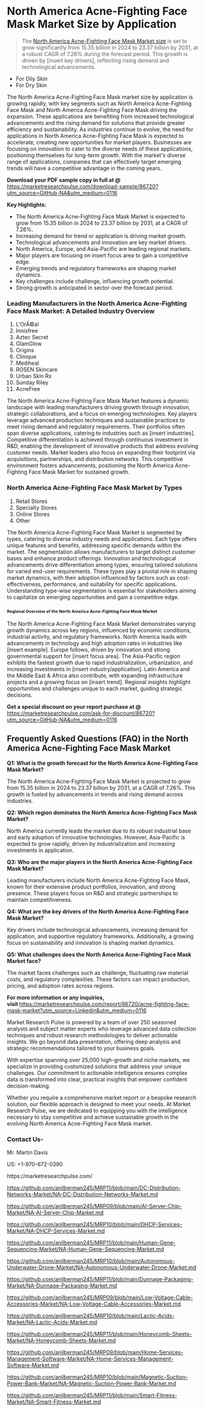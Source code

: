<h1>North America Acne-Fighting Face Mask Market&nbsp;Size by Application</h1><blockquote><p>The <a href="https://marketresearchpulse.com/download-sample/86720?utm_source=GitHub-NA&amp;utm_medium=0116">North America Acne-Fighting Face Mask Market size</a> is set to grow significantly from 15.35 billion in 2024 to 23.37 billion by 2031, at a robust CAGR of 7.26% during the forecast period. This growth is driven by [insert key drivers], reflecting rising demand and technological advancements.</p></blockquote><ul><li>For Oily Skin<li> For Dry Skin</li></ul><p>The North America Acne-Fighting Face Mask market size by application is growing rapidly, with key segments such as North America Acne-Fighting Face Mask and North America Acne-Fighting Face Mask driving the expansion. These applications are benefiting from increased technological advancements and the rising demand for solutions that provide greater efficiency and sustainability. As industries continue to evolve, the need for applications in North America Acne-Fighting Face Mask is expected to accelerate, creating new opportunities for market players. Businesses are focusing on innovation to cater to the diverse needs of these applications, positioning themselves for long-term growth. With the market's diverse range of applications, companies that can effectively target emerging trends will have a competitive advantage in the coming years.</p><p><strong>Download your PDF sample copy in full at @ </strong><a href="https://marketresearchpulse.com/download-sample/86720?utm_source=GitHub-NA&amp;utm_medium=0116">https://marketresearchpulse.com/download-sample/86720?utm_source=GitHub-NA&amp;utm_medium=0116</a></p><p><strong>Key Highlights: </strong></p><ul><li>The North America Acne-Fighting Face Mask Market is expected to grow from 15.35 billion in 2024 to 23.37 billion by 2031, at a CAGR of 7.26%.</li><li>Increasing demand for trend or application is driving market growth.</li><li>Technological advancements and innovation are key market drivers.</li><li>North America, Europe, and Asia-Pacific are leading regional markets.</li><li>Major players are focusing on insert focus area to gain a competitive edge.</li><li>Emerging trends and regulatory frameworks are shaping market dynamics.</li><li>Key challenges include challenge, influencing growth potential.</li><li>Strong growth is anticipated in sector over the forecast period.</li></ul><h3>Leading Manufacturers in the North America Acne-Fighting Face Mask Market: A Detailed Industry Overview</h3><ol><li>L'OrÃ©al</li><li>Innisfree</li><li>Aztec Secret</li><li>GlamGlow</li><li>Origins</li><li>Clinique</li><li>Mediheal</li><li>ROSEN Skincare</li><li>Urban Skin Rx</li><li>Sunday Riley</li><li>AcneFree</li></ol><div class="flex max-w-full flex-col flex-grow"><div class="min-h-8 text-message flex w-full flex-col items-end gap-2 whitespace-normal break-words [.text-message+&amp;]:mt-5" dir="auto" data-message-author-role="assistant" data-message-id="fd8432e4-4910-450d-b182-61b7bfb0a01f" data-message-model-slug="gpt-4o"><div class="flex w-full flex-col gap-1 empty:hidden first:pt-[3px]"><div class="markdown prose w-full break-words dark:prose-invert light"><p>The North America Acne-Fighting Face Mask Market features a dynamic landscape with leading manufacturers driving growth through innovation, strategic collaborations, and a focus on emerging technologies. Key players leverage advanced production techniques and sustainable practices to meet rising demand and regulatory requirements. Their portfolios often span diverse applications, catering to industries such as [insert industries]. Competitive differentiation is achieved through continuous investment in R&amp;D, enabling the development of innovative products that address evolving customer needs. Market leaders also focus on expanding their footprint via acquisitions, partnerships, and distribution networks. This competitive environment fosters advancements, positioning the North America Acne-Fighting Face Mask Market for sustained growth.</p></div></div></div></div><h3>North America Acne-Fighting Face Mask Market by Types</h3><ol><li>Retail Stores<li> Specialty Stores<li> Online Stores<li> Other</li></ol><div class="flex max-w-full flex-col flex-grow"><div class="min-h-8 text-message flex w-full flex-col items-end gap-2 whitespace-normal break-words [.text-message+&amp;]:mt-5" dir="auto" data-message-author-role="assistant" data-message-id="084470be-0bb7-4664-bddf-5156b4f41249" data-message-model-slug="gpt-4o-mini"><div class="flex w-full flex-col gap-1 empty:hidden first:pt-[3px]"><div class="markdown prose w-full break-words dark:prose-invert light"><p>The North America Acne-Fighting Face Mask Market is segmented by types, catering to diverse industry needs and applications. Each type offers unique features and benefits, addressing specific demands within the market. The segmentation allows manufacturers to target distinct customer bases and enhance product offerings. Innovation and technological advancements drive differentiation among types, ensuring tailored solutions for varied end-user requirements. These types play a pivotal role in shaping market dynamics, with their adoption influenced by factors such as cost-effectiveness, performance, and suitability for specific applications. Understanding type-wise segmentation is essential for stakeholders aiming to capitalize on emerging opportunities and gain a competitive edge.</p></div></div></div></div><h3><span style="font-size: 11px;">Regional Overview of the North America Acne-Fighting Face Mask Market</span></h3><div class="flex max-w-full flex-col flex-grow"><div class="min-h-8 text-message flex w-full flex-col items-end gap-2 whitespace-normal break-words [.text-message+&amp;]:mt-5" dir="auto" data-message-author-role="assistant" data-message-id="e9038762-ce64-4e30-91c9-9bd413514231" data-message-model-slug="gpt-4o-mini"><div class="flex w-full flex-col gap-1 empty:hidden first:pt-[3px]"><div class="markdown prose w-full break-words dark:prose-invert light"><p>The North America Acne-Fighting Face Mask Market demonstrates varying growth dynamics across key regions, influenced by economic conditions, industrial activity, and regulatory frameworks. North America leads with advancements in technology and high adoption rates in industries like [insert example]. Europe follows, driven by innovation and strong governmental support for [insert focus area]. The Asia-Pacific region exhibits the fastest growth due to rapid industrialization, urbanization, and increasing investments in [insert industry/application]. Latin America and the Middle East &amp; Africa also contribute, with expanding infrastructure projects and a growing focus on [insert trend]. Regional insights highlight opportunities and challenges unique to each market, guiding strategic decisions.</p></div></div></div></div><p><strong>Get a special discount on your report purchase at @ </strong><a href="https://marketresearchpulse.com/ask-for-discount/86720?utm_source=GitHub-NA&amp;utm_medium=0116">https://marketresearchpulse.com/ask-for-discount/86720?utm_source=GitHub-NA&amp;utm_medium=0116</a></p><h2>Frequently Asked Questions (FAQ) in the North America Acne-Fighting Face Mask Market</h2><p><strong>Q1: What is the growth forecast for the North America Acne-Fighting Face Mask Market?</strong></p><p>The North America Acne-Fighting Face Mask Market is projected to grow from 15.35 billion in 2024 to 23.37 billion by 2031, at a CAGR of 7.26%. This growth is fueled by advancements in trends and rising demand across industries.</p><p><strong>Q2: Which region dominates the North America Acne-Fighting Face Mask Market?</strong></p><p>North America currently leads the market due to its robust industrial base and early adoption of innovative technologies. However, Asia-Pacific is expected to grow rapidly, driven by industrialization and increasing investments in application.</p><p><strong>Q3: Who are the major players in the North America Acne-Fighting Face Mask Market?</strong></p><p>Leading manufacturers include North America Acne-Fighting Face Mask, known for their extensive product portfolios, innovation, and strong presence. These players focus on R&amp;D and strategic partnerships to maintain competitiveness.</p><p><strong>Q4: What are the key drivers of the North America Acne-Fighting Face Mask Market?</strong></p><p>Key drivers include technological advancements, increasing demand for application, and supportive regulatory frameworks. Additionally, a growing focus on sustainability and innovation is shaping market dynamics.</p><p><strong>Q5: What challenges does the North America Acne-Fighting Face Mask Market face?</strong></p><p>The market faces challenges such as challenge, fluctuating raw material costs, and regulatory complexities. These factors can impact production, pricing, and adoption rates across regions.</p><p><strong>For more information or any inquiries, visit&nbsp;</strong><a href="https://marketresearchpulse.com/report/86720/acne-fighting-face-mask-market?utm_source=Linkedin&utm_medium=0116">https://marketresearchpulse.com/report/86720/acne-fighting-face-mask-market?utm_source=Linkedin&utm_medium=0116</a></p><p>Market Research Pulse is powered by a team of over 250 seasoned analysts and subject matter experts who leverage advanced data collection techniques and robust research methodologies to deliver actionable insights. We go beyond data presentation, offering deep analysis and strategic recommendations tailored to your business goals.</p><p>With expertise spanning over 25,000 high-growth and niche markets, we specialize in providing customized solutions that address your unique challenges. Our commitment to actionable intelligence ensures complex data is transformed into clear, practical insights that empower confident decision-making.</p><p>Whether you require a comprehensive market report or a bespoke research solution, our flexible approach is designed to meet your needs. At Market Research Pulse, we are dedicated to equipping you with the intelligence necessary to stay competitive and achieve sustainable growth in the evolving North America Acne-Fighting Face Mask market.</p><h3><strong>Contact Us-</strong></h3><p>Mr. Martin Davis</p><p>US: +1-970-672-0390</p><p>https://marketresearchpulse.com/</p><p><a href="https://github.com/anilberman245/MRP11/blob/main/DC-Distribution-Networks-Market/NA-DC-Distribution-Networks-Market.md">https://github.com/anilberman245/MRP11/blob/main/DC-Distribution-Networks-Market/NA-DC-Distribution-Networks-Market.md</a></p><p><a href="https://github.com/anilberman245/MRP09/blob/main/AI-Server-Chip-Market/NA-AI-Server-Chip-Market.md">https://github.com/anilberman245/MRP09/blob/main/AI-Server-Chip-Market/NA-AI-Server-Chip-Market.md</a></p><p><a href="https://github.com/anilberman245/MRP10/blob/main/DHCP-Services-Market/NA-DHCP-Services-Market.md">https://github.com/anilberman245/MRP10/blob/main/DHCP-Services-Market/NA-DHCP-Services-Market.md</a></p><p><a href="https://github.com/anilberman245/MRP11/blob/main/Human-Gene-Sequencing-Market/NA-Human-Gene-Sequencing-Market.md">https://github.com/anilberman245/MRP11/blob/main/Human-Gene-Sequencing-Market/NA-Human-Gene-Sequencing-Market.md</a></p><p><a href="https://github.com/anilberman245/MRP10/blob/main/Autonomous-Underwater-Drone-Market/NA-Autonomous-Underwater-Drone-Market.md">https://github.com/anilberman245/MRP10/blob/main/Autonomous-Underwater-Drone-Market/NA-Autonomous-Underwater-Drone-Market.md</a></p><p><a href="https://github.com/anilberman245/MRP11/blob/main/Dunnage-Packaging-Market/NA-Dunnage-Packaging-Market.md">https://github.com/anilberman245/MRP11/blob/main/Dunnage-Packaging-Market/NA-Dunnage-Packaging-Market.md</a></p><p><a href="https://github.com/anilberman245/MRP09/blob/main/Low-Voltage-Cable-Accessories-Market/NA-Low-Voltage-Cable-Accessories-Market.md">https://github.com/anilberman245/MRP09/blob/main/Low-Voltage-Cable-Accessories-Market/NA-Low-Voltage-Cable-Accessories-Market.md</a></p><p><a href="https://github.com/anilberman245/MRP10/blob/main/Lactic-Acids-Market/NA-Lactic-Acids-Market.md">https://github.com/anilberman245/MRP10/blob/main/Lactic-Acids-Market/NA-Lactic-Acids-Market.md</a></p><p><a href="https://github.com/anilberman245/MRP11/blob/main/Honeycomb-Sheets-Market/NA-Honeycomb-Sheets-Market.md">https://github.com/anilberman245/MRP11/blob/main/Honeycomb-Sheets-Market/NA-Honeycomb-Sheets-Market.md</a></p><p><a href="https://github.com/anilberman245/MRP09/blob/main/Home-Services-Management-Software-Market/NA-Home-Services-Management-Software-Market.md">https://github.com/anilberman245/MRP09/blob/main/Home-Services-Management-Software-Market/NA-Home-Services-Management-Software-Market.md</a></p><p><a href="https://github.com/anilberman245/MRP10/blob/main/Magnetic-Suction-Power-Bank-Market/NA-Magnetic-Suction-Power-Bank-Market.md">https://github.com/anilberman245/MRP10/blob/main/Magnetic-Suction-Power-Bank-Market/NA-Magnetic-Suction-Power-Bank-Market.md</a></p><p><a href="https://github.com/anilberman245/MRP11/blob/main/Smart-Fitness-Market/NA-Smart-Fitness-Market.md">https://github.com/anilberman245/MRP11/blob/main/Smart-Fitness-Market/NA-Smart-Fitness-Market.md</a></p>
